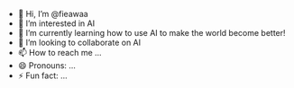 - 👋 Hi, I’m @fieawaa
- 👀 I’m interested in AI
- 🌱 I’m currently learning how to use AI to make the world become better!
- 💞️ I’m looking to collaborate on AI
- 📫 How to reach me ...
- 😄 Pronouns: ...
- ⚡ Fun fact: ...

<!---
fieawaa/fieawaa is a ✨ special ✨ repository because its `README.md` (this file) appears on your GitHub profile.
You can click the Preview link to take a look at your changes.
--->
